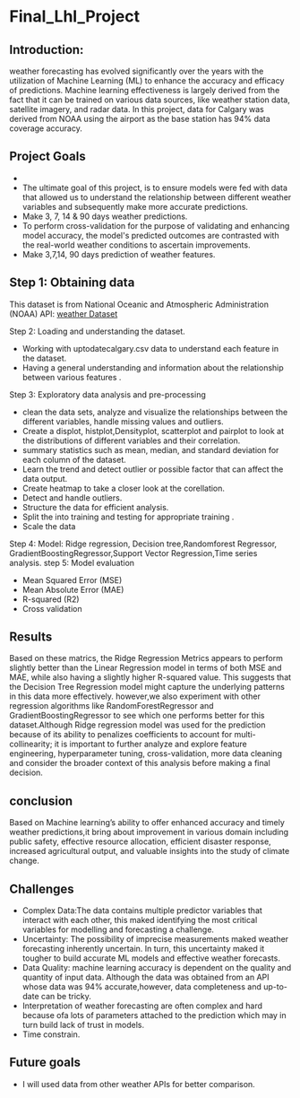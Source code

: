 # Final_Lhl_Project
## Introduction:
weather forecasting has evolved significantly over the years with the utilization of Machine Learning (ML) to enhance the accuracy and efficacy of predictions.
Machine learning effectiveness is  largely derived from the fact that it can be trained on various data sources, like weather station data, satellite imagery, and radar data.
In this project, data for  Calgary was derived from NOAA using  the airport as the base station  has 94% data coverage accuracy.
## Project  Goals
-
- The ultimate goal of this project, is to ensure models were fed with data that allowed us to understand the relationship between different weather variables and subsequently make more accurate predictions. 
- Make 3, 7, 14 & 90 days weather predictions.
- To perform cross-validation for the purpose of validating and enhancing model accuracy, the model's predicted outcomes are contrasted with the real-world weather conditions to ascertain improvements.
- Make 3,7,14, 90 days prediction of weather features.

## Step 1: Obtaining data
This dataset is from National Oceanic and Atmospheric Administration (NOAA) API:
[weather Dataset]( https://www.ncdc.noaa.gov/cdo-web/webservices/v2)

Step 2: Loading and understanding the dataset.
- Working with uptodatecalgary.csv data to understand  each feature in the dataset.
- Having a general understanding and information about the relationship between various features .

Step 3: Exploratory data analysis and pre-processing 
- clean the data sets, analyze and visualize the relationships between the different variables, handle missing values and outliers.
- Create a displot, histplot,Densityplot, scatterplot and pairplot to look at the distributions of different variables and their correlation.
- summary statistics such as mean, median, and standard deviation for each column of the dataset. 
- Learn the trend and detect outlier or possible factor that can affect the data output.
- Create heatmap to take a closer look at the corellation.
- Detect and handle outliers.
- Structure the data for efficient analysis.
- Split the into training and testing for appropriate training .
- Scale the data 

Step 4:  Model: Ridge regression, Decision tree,Randomforest Regressor, GradientBoostingRegressor,Support Vector Regression,Time series analysis.
step 5: Model evaluation
- Mean Squared Error (MSE)
- Mean Absolute Error (MAE)
- R-squared (R2)
- Cross validation

## Results
Based on these matrics, the Ridge Regression Metrics appears to perform slightly better than the Linear Regression model in terms of both MSE and MAE, while also having a slightly higher R-squared value. This suggests that the Decision Tree Regression model might capture the underlying patterns in this data more effectively. however,we also experiment with other regression algorithms like RandomForestRegressor and GradientBoostingRegressor to see which one performs better for this dataset.Although  Ridge regression model was used for the prediction because of its ability to penalizes coefficients to account for multi-collinearity; it is important to further analyze and  explore feature engineering, hyperparameter tuning, cross-validation, more data cleaning and consider the broader context of this analysis before making a final decision.

## conclusion
Based on Machine learning’s ability to offer enhanced accuracy and timely weather predictions,it bring about improvement in various domain including public safety, effective resource allocation, efficient disaster response, increased agricultural output, and valuable insights into the study of climate change. 
 ## Challenges
- Complex Data:The data contains multiple predictor variables that interact with each other, this maked identifying  the most critical variables for modelling and forecasting a challenge. 
- Uncertainty: The possibility of imprecise measurements maked weather forecasting inherently uncertain. In turn, this uncertainty maked it tougher to build accurate ML models and effective weather forecasts. 
- Data Quality: machine learning accuracy is dependent on the quality and quantity of input data. Although the data was obtained from an API whose data was 94% accurate,however, data completeness and up-to-date can be tricky. 
- Interpretation  of weather forecasting are often complex  and hard  because ofa lots of parameters attached to the prediction which may in turn build lack of trust in models.
- Time constrain.
## Future goals
- I will  used data from other weather APIs for better comparison.

